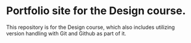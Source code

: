 # Portfolio site for the Design course.

This repository is for the Design course, which also includes utilizing version handling with Git and Github as part of it.
